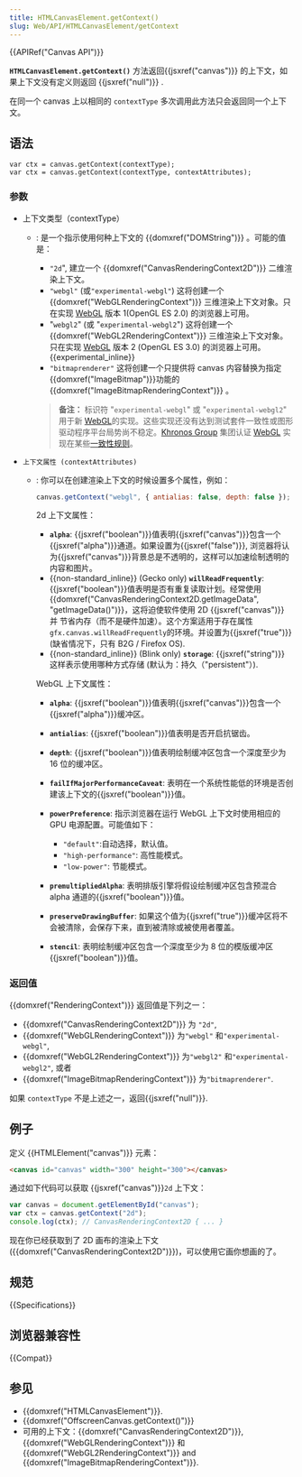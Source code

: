 ```yaml
---
title: HTMLCanvasElement.getContext()
slug: Web/API/HTMLCanvasElement/getContext
---
```


{{APIRef("Canvas API")}}

**`HTMLCanvasElement.getContext()`** 方法返回{{jsxref("canvas")}} 的上下文，如果上下文没有定义则返回 {{jsxref("null")}} .

在同一个 canvas 上以相同的 `contextType` 多次调用此方法只会返回同一个上下文。

## 语法

```
var ctx = canvas.getContext(contextType);
var ctx = canvas.getContext(contextType, contextAttributes);
```

### 参数

- 上下文类型（contextType）

  - : 是一个指示使用何种上下文的 {{domxref("DOMString")}} 。可能的值是：

    - `"2d`", 建立一个 {{domxref("CanvasRenderingContext2D")}} 二维渲染上下文。
    - `"webgl"` (或`"experimental-webgl"`) 这将创建一个 {{domxref("WebGLRenderingContext")}} 三维渲染上下文对象。只在实现 [WebGL](/zh-CN/docs/Web/WebGL) 版本 1(OpenGL ES 2.0) 的浏览器上可用。
    - "`webgl2`" (或 "`experimental-webgl2`") 这将创建一个 {{domxref("WebGL2RenderingContext")}} 三维渲染上下文对象。只在实现 [WebGL](/zh-CN/docs/Web/WebGL) 版本 2 (OpenGL ES 3.0) 的浏览器上可用。{{experimental_inline}}
    - `"bitmaprenderer"` 这将创建一个只提供将 canvas 内容替换为指定{{domxref("ImageBitmap")}}功能的{{domxref("ImageBitmapRenderingContext")}} 。

    > **备注：** 标识符 "`experimental-webgl`" 或 "`experimental-webgl2`" 用于新 [WebGL](/zh-CN/docs/Web/WebGL)的实现。这些实现还没有达到测试套件一致性或图形驱动程序平台局势尚不稳定。[Khronos Group](https://www.khronos.org/) 集团认证 [WebGL](/zh-CN/docs/Web/WebGL) 实现在某些[一致性规则](https://www.khronos.org/registry/webgl/sdk/tests/CONFORMANCE_RULES.txt)。

- `上下文属性 (contextAttributes)`

  - : 你可以在创建渲染上下文的时候设置多个属性，例如：

    ```js
    canvas.getContext("webgl", { antialias: false, depth: false });
    ```

    2d 上下文属性：

    - **`alpha`**: {{jsxref("boolean")}}值表明{{jsxref("canvas")}}包含一个{{jsxref("alpha")}}通道。如果设置为{{jsxref("false")}}, 浏览器将认为{{jsxref("canvas")}}背景总是不透明的，这样可以加速绘制透明的内容和图片。
    - {{non-standard_inline}} (Gecko only) **`willReadFrequently`**: {{jsxref("boolean")}}值表明是否有重复读取计划。经常使用{{domxref("CanvasRenderingContext2D.getImageData", "getImageData()")}}，这将迫使软件使用 2D {{jsxref("canvas")}} 并 节省内存（而不是硬件加速）。这个方案适用于存在属性 `gfx.canvas.willReadFrequently`的环境。并设置为{{jsxref("true")}} (缺省情况下，只有 B2G / Firefox OS).
    - {{non-standard_inline}} (Blink only) **`storage`**: {{jsxref("string")}} 这样表示使用哪种方式存储 (默认为：持久（"persistent"）).

    WebGL 上下文属性：

    - **`alpha`**: {{jsxref("boolean")}}值表明{{jsxref("canvas")}}包含一个{{jsxref("alpha")}}缓冲区。
    - **`antialias`**: {{jsxref("boolean")}}值表明是否开启抗锯齿。
    - **`depth`**: {{jsxref("boolean")}}值表明绘制缓冲区包含一个深度至少为 16 位的缓冲区。
    - **`failIfMajorPerformanceCaveat`**: 表明在一个系统性能低的环境是否创建该上下文的{{jsxref("boolean")}}值。
    - **`powerPreference`**: 指示浏览器在运行 WebGL 上下文时使用相应的 GPU 电源配置。可能值如下：

      - `"default"`:自动选择，默认值。
      - `"high-performance"`: 高性能模式。
      - `"low-power"`: 节能模式。

    - **`premultipliedAlpha`**: 表明排版引擎将假设绘制缓冲区包含预混合 alpha 通道的{{jsxref("boolean")}}值。
    - **`preserveDrawingBuffer`**: 如果这个值为{{jsxref("true")}}缓冲区将不会被清除，会保存下来，直到被清除或被使用者覆盖。
    - **`stencil`**: 表明绘制缓冲区包含一个深度至少为 8 位的模版缓冲区{{jsxref("boolean")}}值。

### 返回值

{{domxref("RenderingContext")}} 返回值是下列之一：

- {{domxref("CanvasRenderingContext2D")}} 为 `"2d"`,
- {{domxref("WebGLRenderingContext")}} 为`"webgl"` 和`"experimental-webgl"`,
- {{domxref("WebGL2RenderingContext")}} 为`"webgl2"` 和`"experimental-webgl2"`, 或者
- {{domxref("ImageBitmapRenderingContext")}} 为`"bitmaprenderer"`.

如果 `contextType` 不是上述之一，返回{{jsxref("null")}}.

## 例子

定义 {{HTMLElement("canvas")}} 元素：

```html
<canvas id="canvas" width="300" height="300"></canvas>
```

通过如下代码可以获取 {{jsxref("canvas")}}`2d` 上下文：

```js
var canvas = document.getElementById("canvas");
var ctx = canvas.getContext("2d");
console.log(ctx); // CanvasRenderingContext2D { ... }
```

现在你已经获取到了 2D 画布的渲染上下文 ({{domxref("CanvasRenderingContext2D")}})，可以使用它画你想画的了。

## 规范

{{Specifications}}

## 浏览器兼容性

{{Compat}}

## 参见

- {{domxref("HTMLCanvasElement")}}.
- {{domxref("OffscreenCanvas.getContext()")}}
- 可用的上下文：{{domxref("CanvasRenderingContext2D")}}, {{domxref("WebGLRenderingContext")}} 和 {{domxref("WebGL2RenderingContext")}} and {{domxref("ImageBitmapRenderingContext")}}.
